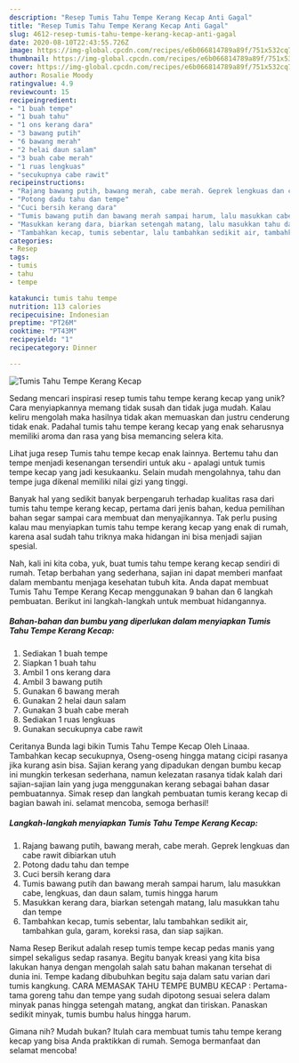 ```yaml
---
description: "Resep Tumis Tahu Tempe Kerang Kecap Anti Gagal"
title: "Resep Tumis Tahu Tempe Kerang Kecap Anti Gagal"
slug: 4612-resep-tumis-tahu-tempe-kerang-kecap-anti-gagal
date: 2020-08-10T22:43:55.726Z
image: https://img-global.cpcdn.com/recipes/e6b066814789a89f/751x532cq70/tumis-tahu-tempe-kerang-kecap-foto-resep-utama.jpg
thumbnail: https://img-global.cpcdn.com/recipes/e6b066814789a89f/751x532cq70/tumis-tahu-tempe-kerang-kecap-foto-resep-utama.jpg
cover: https://img-global.cpcdn.com/recipes/e6b066814789a89f/751x532cq70/tumis-tahu-tempe-kerang-kecap-foto-resep-utama.jpg
author: Rosalie Moody
ratingvalue: 4.9
reviewcount: 15
recipeingredient:
- "1 buah tempe"
- "1 buah tahu"
- "1 ons kerang dara"
- "3 bawang putih"
- "6 bawang merah"
- "2 helai daun salam"
- "3 buah cabe merah"
- "1 ruas lengkuas"
- "secukupnya cabe rawit"
recipeinstructions:
- "Rajang bawang putih, bawang merah, cabe merah. Geprek lengkuas dan cabe rawit dibiarkan utuh"
- "Potong dadu tahu dan tempe"
- "Cuci bersih kerang dara"
- "Tumis bawang putih dan bawang merah sampai harum, lalu masukkan cabe, lengkuas, dan daun salam, tumis hingga harum"
- "Masukkan kerang dara, biarkan setengah matang, lalu masukkan tahu dan tempe"
- "Tambahkan kecap, tumis sebentar, lalu tambahkan sedikit air, tambahkan gula, garam, koreksi rasa, dan siap sajikan."
categories:
- Resep
tags:
- tumis
- tahu
- tempe

katakunci: tumis tahu tempe 
nutrition: 113 calories
recipecuisine: Indonesian
preptime: "PT26M"
cooktime: "PT43M"
recipeyield: "1"
recipecategory: Dinner

---
```



![Tumis Tahu Tempe Kerang Kecap](https://img-global.cpcdn.com/recipes/e6b066814789a89f/751x532cq70/tumis-tahu-tempe-kerang-kecap-foto-resep-utama.jpg)

Sedang mencari inspirasi resep tumis tahu tempe kerang kecap yang unik? Cara menyiapkannya memang tidak susah dan tidak juga mudah. Kalau keliru mengolah maka hasilnya tidak akan memuaskan dan justru cenderung tidak enak. Padahal tumis tahu tempe kerang kecap yang enak seharusnya memiliki aroma dan rasa yang bisa memancing selera kita.

Lihat juga resep Tumis tahu tempe kecap enak lainnya. Bertemu tahu dan tempe menjadi kesenangan tersendiri untuk aku - apalagi untuk tumis tempe kecap yang jadi kesukaanku. Selain mudah mengolahnya, tahu dan tempe juga dikenal memiliki nilai gizi yang tinggi.

Banyak hal yang sedikit banyak berpengaruh terhadap kualitas rasa dari tumis tahu tempe kerang kecap, pertama dari jenis bahan, kedua pemilihan bahan segar sampai cara membuat dan menyajikannya. Tak perlu pusing kalau mau menyiapkan tumis tahu tempe kerang kecap yang enak di rumah, karena asal sudah tahu triknya maka hidangan ini bisa menjadi sajian spesial.


Nah, kali ini kita coba, yuk, buat tumis tahu tempe kerang kecap sendiri di rumah. Tetap berbahan yang sederhana, sajian ini dapat memberi manfaat dalam membantu menjaga kesehatan tubuh kita. Anda dapat membuat Tumis Tahu Tempe Kerang Kecap menggunakan 9 bahan dan 6 langkah pembuatan. Berikut ini langkah-langkah untuk membuat hidangannya.

<!--inarticleads1-->

##### Bahan-bahan dan bumbu yang diperlukan dalam menyiapkan Tumis Tahu Tempe Kerang Kecap:

1. Sediakan 1 buah tempe
1. Siapkan 1 buah tahu
1. Ambil 1 ons kerang dara
1. Ambil 3 bawang putih
1. Gunakan 6 bawang merah
1. Gunakan 2 helai daun salam
1. Gunakan 3 buah cabe merah
1. Sediakan 1 ruas lengkuas
1. Gunakan secukupnya cabe rawit


Ceritanya Bunda lagi bikin Tumis Tahu Tempe Kecap Oleh Linaaa. Tambahkan kecap secukupnya, Oseng-oseng hingga matang cicipi rasanya jika kurang asin bisa. Sajian kerang yang dipadukan dengan bumbu kecap ini mungkin terkesan sederhana, namun kelezatan rasanya tidak kalah dari sajian-sajian lain yang juga menggunakan kerang sebagai bahan dasar pembuatannya. Simak resep dan langkah pembuatan tumis kerang kecap di bagian bawah ini. selamat mencoba, semoga berhasil! 

<!--inarticleads2-->

##### Langkah-langkah menyiapkan Tumis Tahu Tempe Kerang Kecap:

1. Rajang bawang putih, bawang merah, cabe merah. Geprek lengkuas dan cabe rawit dibiarkan utuh
1. Potong dadu tahu dan tempe
1. Cuci bersih kerang dara
1. Tumis bawang putih dan bawang merah sampai harum, lalu masukkan cabe, lengkuas, dan daun salam, tumis hingga harum
1. Masukkan kerang dara, biarkan setengah matang, lalu masukkan tahu dan tempe
1. Tambahkan kecap, tumis sebentar, lalu tambahkan sedikit air, tambahkan gula, garam, koreksi rasa, dan siap sajikan.


Nama Resep Berikut adalah resep tumis tempe kecap pedas manis yang simpel sekaligus sedap rasanya. Begitu banyak kreasi yang kita bisa lakukan hanya dengan mengolah salah satu bahan makanan tersehat di dunia ini. Tempe kadang dibubuhkan begitu saja dalam satu varian dari tumis kangkung. CARA MEMASAK TAHU TEMPE BUMBU KECAP : Pertama-tama goreng tahu dan tempe yang sudah dipotong sesuai selera dalam minyak panas hingga setengah matang, angkat dan tiriskan. Panaskan sedikit minyak, tumis bumbu halus hingga harum. 

Gimana nih? Mudah bukan? Itulah cara membuat tumis tahu tempe kerang kecap yang bisa Anda praktikkan di rumah. Semoga bermanfaat dan selamat mencoba!
